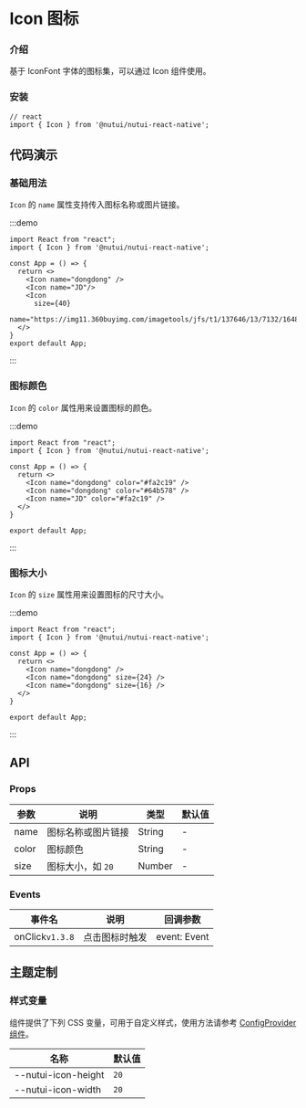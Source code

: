 # Icon 图标

### 介绍

基于 IconFont 字体的图标集，可以通过 Icon 组件使用。

### 安装

```tsx
// react
import { Icon } from '@nutui/nutui-react-native';
```

## 代码演示

### 基础用法

`Icon` 的 `name` 属性支持传入图标名称或图片链接。

:::demo

```tsx
import React from "react";
import { Icon } from '@nutui/nutui-react-native';

const App = () => {
  return <>
    <Icon name="dongdong" />
    <Icon name="JD"/>
    <Icon
      size={40}
      name="https://img11.360buyimg.com/imagetools/jfs/t1/137646/13/7132/1648/5f4c748bE43da8ddd/a3f06d51dcae7b60.png"/>
  </>
}
export default App;
```

:::

### 图标颜色

`Icon` 的 `color` 属性用来设置图标的颜色。

:::demo

```tsx
import React from "react";
import { Icon } from '@nutui/nutui-react-native';

const App = () => {
  return <>
    <Icon name="dongdong" color="#fa2c19" />
    <Icon name="dongdong" color="#64b578" />
    <Icon name="JD" color="#fa2c19" />
  </>
}

export default App;
```

:::

### 图标大小

`Icon` 的 `size` 属性用来设置图标的尺寸大小。

:::demo

```tsx
import React from "react";
import { Icon } from '@nutui/nutui-react-native';

const App = () => {
  return <>
    <Icon name="dongdong" />
    <Icon name="dongdong" size={24} />
    <Icon name="dongdong" size={16} />
  </>
}

export default App;
```

:::

## API

### Props

| 参数  | 说明               | 类型   | 默认值 |
| ----- | ------------------ | ------ | ------ |
| name  | 图标名称或图片链接 | String | -      |
| color | 图标颜色           | String | -      |
| size  | 图标大小，如 `20`  | Number | -      |

### Events

| 事件名          | 说明           | 回调参数     |
| --------------- | -------------- | ------------ |
| onClick`v1.3.8` | 点击图标时触发 | event: Event |

## 主题定制

### 样式变量

组件提供了下列 CSS 变量，可用于自定义样式，使用方法请参考 [ConfigProvider 组件](#/zh-CN/component/configprovider)。

| 名称                | 默认值 |
| ------------------- | ------ |
| --nutui-icon-height | `20`   |
| --nutui-icon-width  | `20`   |
